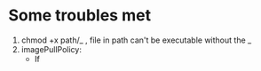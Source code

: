 # Some troubles met

1. chmod +x path/_ , file in path can't be executable without the _
2. imagePullPolicy:
   - If
